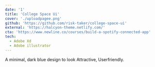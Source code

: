 ```yaml
---
date: '1'
title: 'College Space Ui'
cover: './uploadpagee.png'
github: 'https://github.com/risk-taker/college-space-ui'
external: 'https://halcyon-theme.netlify.com/'
cta: 'https://www.newline.co/courses/build-a-spotify-connected-app'
tech:
  - Adobe Xd
  - Adobe illustrator
---
```


A minimal, dark blue design to look Attractive, Userfriendly.
